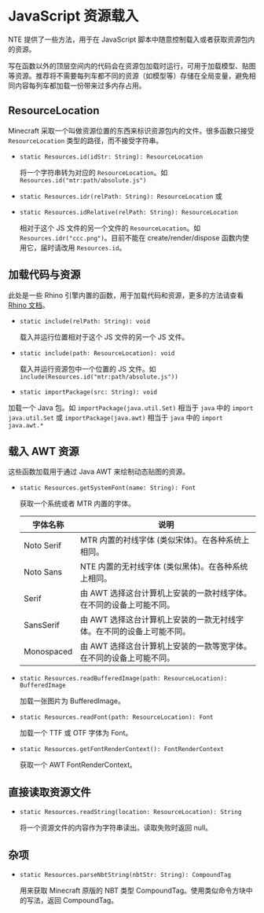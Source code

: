 # JavaScript 资源载入

NTE 提供了一些方法，用于在 JavaScript 脚本中随意控制载入或者获取资源包内的资源。

写在函数以外的顶层空间内的代码会在资源包加载时运行，可用于加载模型、贴图等资源。推荐将不需要每列车都不同的资源（如模型等）存储在全局变量，避免相同内容每列车都加载一份带来过多内存占用。



## ResourceLocation

Minecraft 采取一个叫做资源位置的东西来标识资源包内的文件。很多函数只接受 `ResourceLocation` 类型的路径，而不接受字符串。

- `static Resources.id(idStr: String): ResourceLocation`

  将一个字符串转为对应的 `ResourceLocation`。如 `Resources.id("mtr:path/absolute.js")`

- `static Resources.idr(relPath: String): ResourceLocation`
或
- `static Resources.idRelative(relPath: String): ResourceLocation`

  相对于这个 JS 文件的另一个文件的 `ResourceLocation`。如 `Resources.idr("ccc.png")`。目前不能在 create/render/dispose 函数内使用它，届时请改用 `Resources.id`。



## 加载代码与资源

此处是一些 Rhino 引擎内置的函数，用于加载代码和资源，更多的方法请查看[Rhino 文档](https://p-bakker.github.io/rhino/tutorials/scripting_java/)。

- `static include(relPath: String): void` 

  载入并运行位置相对于这个 JS 文件的另一个 JS 文件。

- `static include(path: ResourceLocation): void`

  载入并运行资源包中一个位置的 JS 文件。如 `include(Resources.id("mtr:path/absolute.js"))`

- `static importPackage(src: String): void`

加载一个 Java 包。如 `importPackage(java.util.Set)` 相当于 `java` 中的 `import java.util.Set` 
                或 `importPackage(java.awt)` 相当于 `java` 中的 `import java.awt.*`



## 载入 AWT 资源

这些函数加载用于通过 Java AWT 来绘制动态贴图的资源。

- `static Resources.getSystemFont(name: String): Font`

  获取一个系统或者 MTR 内置的字体。

  | 字体名称   | 说明                                                         |
  | ---------- | ------------------------------------------------------------ |
  | Noto Serif | MTR 内置的衬线字体 (类似宋体)。在各种系统上相同。            |
  | Noto Sans  | NTE 内置的无衬线字体 (类似黑体)。在各种系统上相同。          |
  | Serif      | 由 AWT 选择这台计算机上安装的一款衬线字体。在不同的设备上可能不同。 |
  | SansSerif  | 由 AWT 选择这台计算机上安装的一款无衬线字体。在不同的设备上可能不同。 |
  | Monospaced | 由 AWT 选择这台计算机上安装的一款等宽字体。在不同的设备上可能不同。 |

- `static Resources.readBufferedImage(path: ResourceLocation): BufferedImage`

  加载一张图片为 BufferedImage。

- `static Resources.readFont(path: ResourceLocation): Font`

  加载一个 TTF 或 OTF 字体为 Font。

- `static Resources.getFontRenderContext(): FontRenderContext`

  获取一个 AWT FontRenderContext。



## 直接读取资源文件

- `static Resources.readString(location: ResourceLocation): String`

  将一个资源文件的内容作为字符串读出。读取失败时返回 null。




## 杂项

- `static Resources.parseNbtString(nbtStr: String): CompoundTag`

  用来获取 Minecraft 原版的 NBT 类型 CompoundTag。使用类似命令方块中的写法，返回 CompoundTag。

